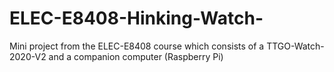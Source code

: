 # ELEC-E8408-Hinking-Watch-
Mini project from the ELEC-E8408 course which consists of a TTGO-Watch-2020-V2 and a companion computer (Raspberry Pi)
